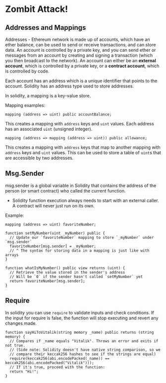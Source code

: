 # Zombit Attack!

## Addresses and Mappings

Addresses - Ethereum network is made up of accounts, which have an ether balance, can be used to send or receive transactions, and can store data. An account is controlled by a private key, and you can send ether or messages from an account by creating and signing a transaction (which you then broadcast to the network). An account can either be an **external account**, which is controlled by a private key, or a **contract account**, which is controlled by code.

Each account has an address which is a unique identifier that points to the account. Solidity has an address type used to store addresses.

In solidity, a mapping is a key-value store.

Mapping examples:

```solidity
mapping (address => uint) public accountBalance;
```

This creates a mapping with `address` keys and `uint` values. Each address has an associated `uint` (unsigned integer).

```solidity
mapping (address => mapping (address => uint)) public allowance;
```

This creates a mapping with `address` keys that map to another mapping with `address` keys and `uint` values. This can be used to store a table of `uint`s that are accessible by two addresses.

## Msg.Sender

msg.sender is a global variable in Solidity that contains the address of the person (or smart contract) who called the current function.

- Solidity function execution always needs to start with an external caller. A contract will never just run on its own.

Example:

```solidity
mapping (address => uint) favoriteNumber;

function setMyNumber(uint _myNumber) public {
  // Update our `favoriteNumber` mapping to store `_myNumber` under `msg.sender`
  favoriteNumber[msg.sender] = _myNumber;
  // ^ The syntax for storing data in a mapping is just like with arrays
}

function whatIsMyNumber() public view returns (uint) {
  // Retrieve the value stored in the sender's address
  // Will be `0` if the sender hasn't called `setMyNumber` yet
  return favoriteNumber[msg.sender];
}
``` 

## Require

In solidity you can use `require` to validate inputs and check conditions. If the input for require is false, the function will stop executing and revert any changes made.

```solidity
function sayHiToVitalik(string memory _name) public returns (string memory) {
  // Compares if _name equals "Vitalik". Throws an error and exits if not true.
  // (Side note: Solidity doesn't have native string comparison, so we
  // compare their keccak256 hashes to see if the strings are equal)
  require(keccak256(abi.encodePacked(_name)) == keccak256(abi.encodePacked("Vitalik")));
  // If it's true, proceed with the function:
  return "Hi!";
}
```


